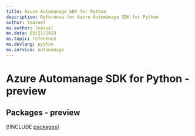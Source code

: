 ```yaml
---
title: Azure Automanage SDK for Python
description: Reference for Azure Automanage SDK for Python
author: lmazuel
ms.author: lmazuel
ms.data: 03/21/2023
ms.topic: reference
ms.devlang: python
ms.service: automanage
---
```

# Azure Automanage SDK for Python - preview
## Packages - preview
[!INCLUDE [packages](automanage-index.md)]